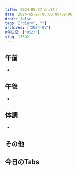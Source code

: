 ```yaml
---
title: 2024-05-27[draft]
date: 2024-05-27T00:00:00+09:00
draft: false
tags: ["diary", ""]
archives: ["2024-05"]
n年日記: ["0527"]
slug: 13592
---
```

## 午前
- 
## 午後
- 
## 体調
- 
## その他
## 今日のTabs